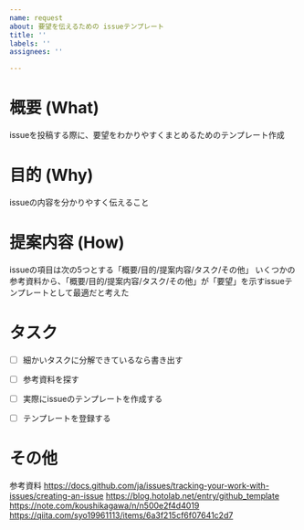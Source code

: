 ```yaml
---
name: request
about: 要望を伝えるための issueテンプレート
title: ''
labels: ''
assignees: ''

---
```


<!-- 要望のテンプレート -->
# 概要 (What)
issueを投稿する際に、要望をわかりやすくまとめるためのテンプレート作成


# 目的 (Why)
issueの内容を分かりやすく伝えること


# 提案内容 (How)
issueの項目は次の5つとする「概要/目的/提案内容/タスク/その他」
いくつかの参考資料から、「概要/目的/提案内容/タスク/その他」が「要望」を示すissueテンプレートとして最適だと考えた


# タスク 
- [ ] 細かいタスクに分解できているなら書き出す
- [ ] 参考資料を探す
- [ ] 実際にissueのテンプレートを作成する
- [ ] テンプレートを登録する


# その他
参考資料
https://docs.github.com/ja/issues/tracking-your-work-with-issues/creating-an-issue
https://blog.hotolab.net/entry/github_template
https://note.com/koushikagawa/n/n500e2f4d4019
https://qiita.com/syo19961113/items/6a3f215cf6f07641c2d7
